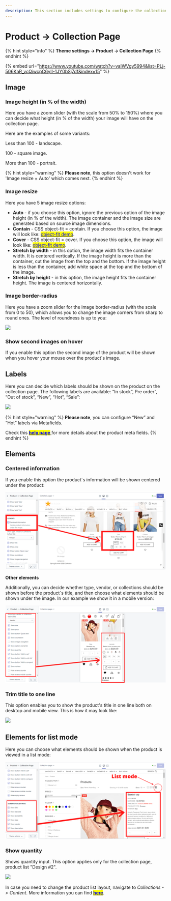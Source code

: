 ```yaml
---
description: This section includes settings to configure the collection info page.
---
```


# Product -> Collection Page

{% hint style="info" %}
**Theme settings -> Product -> Collection Page**
{% endhint %}

{% embed url="https://www.youtube.com/watch?v=vaIWVgy5994&list=PLj-506KaR_vcQjwcpC6yII-1JY0bSj7df&index=15" %}

## Image

### **Image height (in % of the width)**

&#x20;Here you have a zoom slider (with the scale from 50% to 150%) where you can decide what height (in % of the width) your image will have on the collection page.

Here are the examples of some variants:

Less than 100 - landscape.

100 - square image.

More than 100 - portrait.

{% hint style="warning" %}
**Please note**, this option doesn't work for 'Image resize = Auto' which comes next.
{% endhint %}

### **Image resize**

&#x20;Here you have 5 image resize options:

* **Auto** - if you choose this option, ignore the previous option of the image height (in % of the width). The image container and the image size are generated based on source image dimensions.
* **Contain** - CSS object-fit = contain. If you choose this option, the image will look like: [<mark style="color:blue;">object-fit demo</mark>](https://developer.mozilla.org/en-US/docs/Web/CSS/object-fit).
* **Cover** - CSS object-fit = cover. If you choose this option, the image will look like: [<mark style="color:blue;">object-fit demo</mark>](https://developer.mozilla.org/en-US/docs/Web/CSS/object-fit).
* **Stretch by width** - in this option, the image width fits the container width. It is centered vertically. If the image height is more than the container, cut the image from the top and the bottom. If the image height is less than the container, add white space at the top and the bottom of the image.
* **Stretch by height** - in this option, the image height fits the container height. The image is centered horizontally.

### **Image border-radius**

&#x20;Here you have a zoom slider for the image border-radius (with the scale from 0 to 50), which allows you to change the image corners from sharp to round ones. The level of roundness is up to you:

![](<../.gitbook/assets/Screenshot\_22 (2).png>)

### **Show second images on hover**

&#x20;If you enable this option the second image of the product will be shown when you hover your mouse over the product´s image.

## Labels

&#x20;Here you can decide which labels should be shown on the product on the collection page. The following labels are available: “In stock”,  Pre order”, “Out of stock”, “New”, “Hot”, “Sale”:

![](<../.gitbook/assets/Screenshot\_23 (1).png>)

{% hint style="warning" %}
**Please note**, you can configure “New” and “Hot” labels via Metafields.

Check this [<mark style="color:blue;">**help page**</mark> ](https://mpithemes.gitbook.io/shella-shopify-theme/product-metafields)for more details about the product meta fields.
{% endhint %}

## Elements

### **Centered information**

&#x20;If you enable this option the product´s information will be shown centered under the product:

![](../.gitbook/assets/07-10-centered-information.png)

**Other elements**

&#x20;Additionally, you can decide whether type, vendor, or collections should be shown before the product´s title, and then choose what elements should be shown under the image. In our example we show it in a mobile version:

![](../.gitbook/assets/07-10-elements.png)

### Trim title to one line

&#x20;This option enables you to show the product's title in one line both on desktop and mobile view. This is how it may look like:

![](<../.gitbook/assets/Screenshot\_24 (2).png>)

## Elements for list mode

&#x20;Here you can choose what elements should be shown when the product is viewed in a list mode:

![](../.gitbook/assets/07-10-list-mode.png)

### **Show quantity**

&#x20;Shows quantity input. This option applies only for the collection page, product list "Design #2".

![](<../.gitbook/assets/Screenshot\_18 (8).png>)

&#x20;In case you need to change the product list layout, navigate to _Collections -> Content_. More information you can find [<mark style="color:blue;">**here**</mark>](https://mpithemes.gitbook.io/shella-shopify-theme/collections/content#grid).
